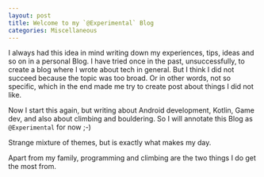 ```yaml
---
layout: post
title: Welcome to my `@Experimental` Blog
categories: Miscellaneous
---
```


I always had this idea in mind writing down my experiences, tips, ideas and so on in a personal Blog.
I have tried once in the past, unsuccessfully, to create a blog where I wrote about tech in general. But I think I did not succeed because the topic was too broad. Or in other words, not so specific, which in the end made me try to create post about things I did not like. 

Now I start this again, but writing about Android development, Kotlin, Game dev, and also about climbing and bouldering. So I will annotate this Blog as `@Experimental` for now ;-)

Strange mixture of themes, but is exactly what makes my day. 

Apart from my family, programming and climbing are the two things I do get the most from.